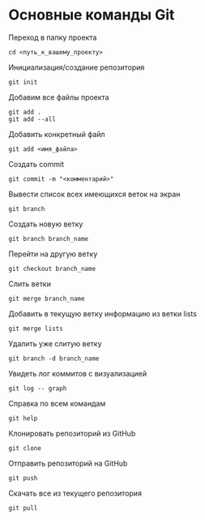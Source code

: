 # Основные команды Git

Переход в папку проекта

    cd <путь_к_вашему_проекту>

Инициализация/создание репозитория

    git init

Добавим все файлы проекта

    git add .
    git add --all

Добавить конкретный файл

    git add <имя_файла>

Создать commit

    git commit -m "<комментарий>"

Вывести список всех имеющихся веток на экран

    git branch

Создать новую ветку

    git branch branch_name

Перейти на другую ветку

    git checkout branch_name

Слить ветки

    git merge branch_name

Добавить в текущую ветку информацию из ветки lists

    git merge lists

Удалить уже слитую ветку

    git branch -d branch_name

Увидеть лог коммитов с визуализацией

    git log -- graph

Справка по всем командам

    git help

Клонировать репозиторий из GitHub

    git clone

Отправить репозиторий на GitHub

    git push

Cкачать все из текущего репозитория

    git pull
